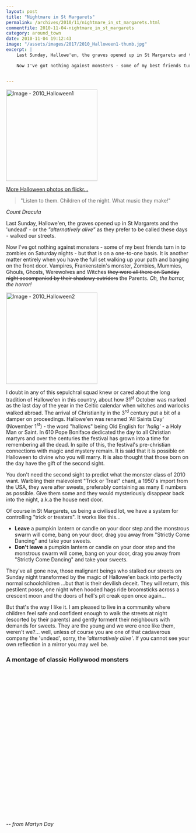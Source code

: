 ```yaml
---
layout: post
title: "Nightmare in St Margarets"
permalink: /archives/2010/11/nightmare_in_st_margarets.html
commentfile: 2010-11-04-nightmare_in_st_margarets
category: around_town
date: 2010-11-04 19:12:43
image: "/assets/images/2017/2010_Halloween1-thumb.jpg"
excerpt: |
    Last Sunday, Hallowe'en, the graves opened up in St Margarets and the 'undead' - or the _"alternatively alive"_ as they prefer to be called these days - walked our streets.

    Now I've got nothing against monsters - some of my best friends turn in to zombies on Saturday nights - but that is on a one-to-one basis. It is another matter entirely when you have the full set walking up your path and banging on the front door. Vampires, Frankenstein's monster, Zombies, Mummies, Ghouls, Ghosts, Werewolves and Witches -they were all there on Sunday night accompanied by their shadowy outriders - the Parents. _Oh, the horror, the horror!_


---
```


<a href="/assets/images/2017/2010_Halloween1.jpg" title="Click for a larger image"><img src="/assets/images/2017/2010_Halloween1-thumb.jpg" width="250" alt="Image - 2010_Halloween1"  class="photo right"/></a>

[More Halloween photos on flickr...](http://www.flickr.com/photos/mahnke/sets/72157625312274650/show/)

> "Listen to them. Children of the night. What music they make!"

<cite>Count Dracula</cite>

Last Sunday, Hallowe'en, the graves opened up in St Margarets and the 'undead' - or the *"alternatively alive"* as they prefer to be called these days - walked our streets.

Now I've got nothing against monsters - some of my best friends turn in to zombies on Saturday nights - but that is on a one-to-one basis. It is another matter entirely when you have the full set walking up your path and banging on the front door. Vampires, Frankenstein's monster, Zombies, Mummies, Ghouls, Ghosts, Werewolves and Witches ~~they were all there on Sunday night accompanied by their shadowy outriders~~ the Parents. *Oh, the horror, the horror!*

<a href="/assets/images/2017/2010_Halloween2.jpg" title="Click for a larger image"><img src="/assets/images/2017/2010_Halloween2-thumb.jpg" width="250" alt="Image - 2010_Halloween2"  class="photo right"/></a>

I doubt in any of this sepulchral squad knew or cared about the long tradition of Hallowe'en in this country, about how 31<sup>st</sup> October was marked as the last day of the year in the Celtic calendar when witches and warlocks walked abroad. The arrival of Christianity in the 3<sup>rd</sup> century put a bit of a damper on proceedings. Hallowe'en was renamed 'All Saints Day' (November 1<sup>st</sup>) - the word "hallows" being Old English for *'halig'* - a Holy Man or Saint. In 610 Pope Boniface dedicated the day to all Christian martyrs and over the centuries the festival has grown into a time for remembering all the dead. In spite of this, the festival's pre-christian connections with magic and mystery remain. It is said that it is possible on Halloween to divine who you will marry. It is also thought that those born on the day have the gift of the second sight.

You don't need the second sight to predict what the monster class of 2010 want. Warbling their malevolent "Trick or Treat" chant, a 1950's import from the USA, they were after sweets, preferably containing as many E numbers as possible. Give them some and they would mysteriously disappear back into the night, a.k.a the house next door.

Of course in St Margarets, us being a civilised lot, we have a system for controlling "trick or treaters". It works like this...

-   **Leave** a pumpkin lantern or candle on your door step and the monstrous swarm will come, bang on your door, drag you away from "Strictly Come Dancing" and take your sweets.
-   **Don't leave** a pumpkin lantern or candle on your door step and the monstrous swarm will come, bang on your door, drag you away from "Strictly Come Dancing" and take your sweets.

They've all gone now, those malignant beings who stalked our streets on Sunday night transformed by the magic of Hallowe'en back into perfectly normal schoolchildren ...but that is their devilish deceit. They will return, this pestilent posse, one night when hooded hags ride broomsticks across a crescent moon and the doors of hell's pit creak open once again...

But that's the way I like it. I am pleased to live in a community where children feel safe and confident enough to walk the streets at night (escorted by their parents) and gently torment their neighbours with demands for sweets. They are the young and we were once like them, weren't we?... well, unless of course you are one of that cadaverous company the 'undead', sorry, the *'alternatively alive'*. If you cannot see your own reflection in a mirror you may well be.

### A montage of classic Hollywood monsters

<object width="500" height="400">
<param name="movie" value="http://www.youtube.com/v/0thH3qnHTbI?fs=1&amp;hl=en_GB&amp;rel=0"></param><param name="allowFullScreen" value="true"></param><param name="allowscriptaccess" value="always"></param><embed src="http://www.youtube.com/v/0thH3qnHTbI?fs=1&amp;hl=en_GB&amp;rel=0" type="application/x-shockwave-flash" allowscriptaccess="always" allowfullscreen="true" width="500" height="400"></embed></object>

<cite>-- from Martyn Day</cite>
